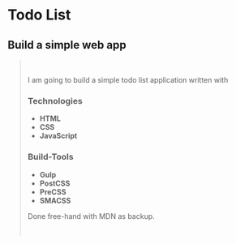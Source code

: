 # Todo List

## Build a simple web app
> <br>
> 
> I am going to build a simple todo list application written with
> 
> ### Technologies
> + **HTML**
> + **CSS**
> + **JavaScript**
>
> ### Build-Tools
> + **Gulp**
> + **PostCSS**
> + **PreCSS**
> + **SMACSS**
>
> Done free-hand with MDN as backup.
>
> <br>